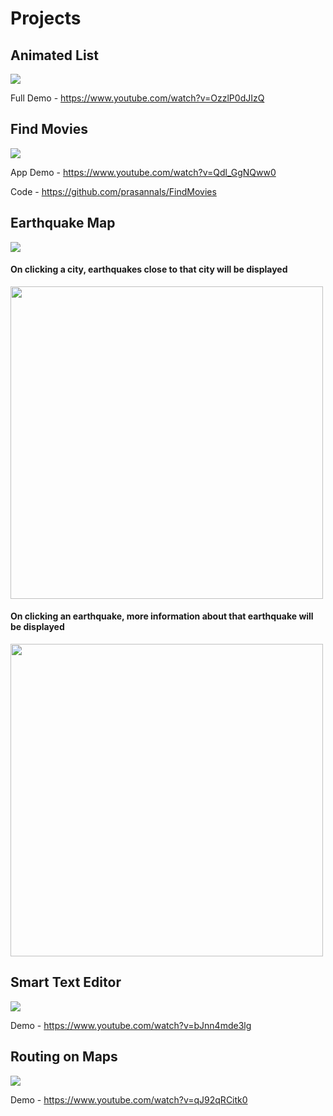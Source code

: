 # Projects

## Animated List

![](https://media.giphy.com/media/4N99ISJvzWsOpAQlfq/giphy.gif)

Full Demo - https://www.youtube.com/watch?v=OzzlP0dJIzQ

## Find Movies

![](https://media.giphy.com/media/V2VpvnZGDw88s7WfnP/giphy.gif)

App Demo - https://www.youtube.com/watch?v=Qdl_GgNQww0

Code - https://github.com/prasannals/FindMovies

## Earthquake Map

![](https://media.giphy.com/media/5sYtqIVY4bKkDxWtz6/giphy.gif)

#### On clicking a city, earthquakes close to that city will be displayed
<img src="https://i.imgur.com/rp15LOa.png" width="500" />

#### On clicking an earthquake, more information about that earthquake will be displayed
<img src="https://i.imgur.com/kAK86Ov.png" width="500" />

## Smart Text Editor

![](https://media.giphy.com/media/7Xmg47PkK1UEMCr1KE/giphy.gif)

Demo - https://www.youtube.com/watch?v=bJnn4mde3lg

## Routing on Maps

![](https://media.giphy.com/media/5UwwPo6QEUTYbXOKB3/giphy.gif)

Demo - https://www.youtube.com/watch?v=qJ92qRCitk0
